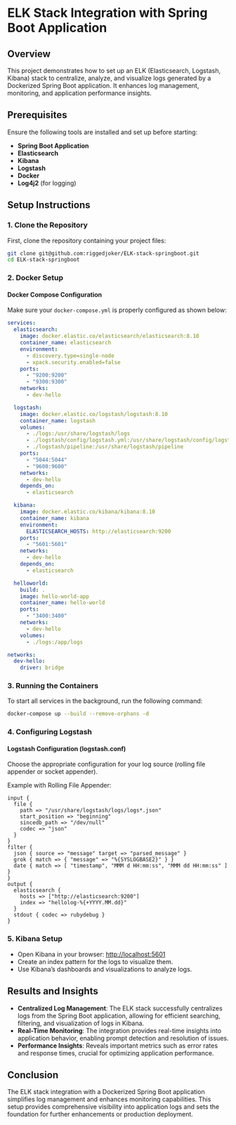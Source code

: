 
# ELK Stack Integration with Spring Boot Application

## Overview

This project demonstrates how to set up an ELK (Elasticsearch, Logstash, Kibana) stack to centralize, analyze, and visualize logs generated by a Dockerized Spring Boot application. It enhances log management, monitoring, and application performance insights.

## Prerequisites

Ensure the following tools are installed and set up before starting:

- **Spring Boot Application**
- **Elasticsearch**
- **Kibana**
- **Logstash**
- **Docker**
- **Log4j2** (for logging)

## Setup Instructions

### 1. Clone the Repository

First, clone the repository containing your project files:

```bash
git clone git@github.com:riggedjoker/ELK-stack-springboot.git
cd ELK-stack-springboot
```

### 2. Docker Setup

#### Docker Compose Configuration

Make sure your `docker-compose.yml` is properly configured as shown below:

```yaml
services:
  elasticsearch:
    image: docker.elastic.co/elasticsearch/elasticsearch:8.10
    container_name: elasticsearch
    environment:
      - discovery.type=single-node
      - xpack.security.enabled=false
    ports:
      - "9200:9200"
      - "9300:9300"
    networks:
      - dev-hello

  logstash:
    image: docker.elastic.co/logstash/logstash:8.10
    container_name: logstash
    volumes:
      - ./logs:/usr/share/logstash/logs
      - ./logstash/config/logstash.yml:/usr/share/logstash/config/logstash.yml
      - ./logstash/pipeline:/usr/share/logstash/pipeline
    ports:
      - "5044:5044"
      - "9600:9600"
    networks:
      - dev-hello
    depends_on:
      - elasticsearch

  kibana:
    image: docker.elastic.co/kibana/kibana:8.10
    container_name: kibana
    environment:
      ELASTICSEARCH_HOSTS: http://elasticsearch:9200
    ports:
      - "5601:5601"
    networks:
      - dev-hello
    depends_on:
      - elasticsearch

  helloworld:
    build: .
    image: hello-world-app
    container_name: hello-world
    ports:
      - "3400:3400"
    networks:
      - dev-hello
    volumes:
      - ./logs:/app/logs

networks:
  dev-hello:
    driver: bridge
```

### 3. Running the Containers

To start all services in the background, run the following command:

```bash
docker-compose up --build --remove-orphans -d
```

### 4. Configuring Logstash

#### Logstash Configuration (logstash.conf)

Choose the appropriate configuration for your log source (rolling file appender or socket appender).

Example with Rolling File Appender:
```plaintext
input {
  file {
    path => "/usr/share/logstash/logs/logs*.json"
    start_position => "beginning"
    sincedb_path => "/dev/null"
    codec => "json"
  }
}
filter {
  json { source => "message" target => "parsed_message" }
  grok { match => { "message" => "%{SYSLOGBASE2}" } }
  date { match => [ "timestamp", "MMM d HH:mm:ss", "MMM dd HH:mm:ss" ] }
}
output {
  elasticsearch {
    hosts => ["http://elasticsearch:9200"]
    index => "hellolog-%{+YYYY.MM.dd}"
  }
  stdout { codec => rubydebug }
}
```

### 5. Kibana Setup

- Open Kibana in your browser: [http://localhost:5601](http://localhost:5601)
- Create an index pattern for the logs to visualize them.
- Use Kibana’s dashboards and visualizations to analyze logs.

## Results and Insights

- **Centralized Log Management**: The ELK stack successfully centralizes logs from the Spring Boot application, allowing for efficient searching, filtering, and visualization of logs in Kibana.
- **Real-Time Monitoring**: The integration provides real-time insights into application behavior, enabling prompt detection and resolution of issues.
- **Performance Insights**: Reveals important metrics such as error rates and response times, crucial for optimizing application performance.

## Conclusion

The ELK stack integration with a Dockerized Spring Boot application simplifies log management and enhances monitoring capabilities. This setup provides comprehensive visibility into application logs and sets the foundation for further enhancements or production deployment.
